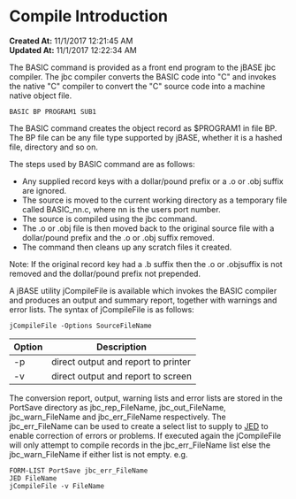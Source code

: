 # Compile Introduction

**Created At:** 11/1/2017 12:21:45 AM  
**Updated At:** 11/1/2017 12:22:34 AM  


The BASIC command is provided as a front end program to the jBASE jbc compiler. The jbc compiler converts the BASIC code into "C" and invokes the native "C" compiler to convert the "C" source code into a machine native object file.

```
BASIC BP PROGRAM1 SUB1
```

The BASIC command creates the object record as $PROGRAM1 in file BP. The BP file can be any file type supported by jBASE, whether it is a hashed file, directory and so on.

The steps used by BASIC command are as follows:

- Any supplied record keys with a dollar/pound prefix or a .o or .obj suffix are ignored.
- The source is moved to the current working directory as a temporary file called BASIC\_nn.c, where nn is the users port number.
- The source is compiled using the jbc command.
- The .o or .obj file is then moved back to the original source file with a dollar/pound prefix and the .o or .obj suffix removed.
- The command then cleans up any scratch files it created.


Note: If the original record key had a .b suffix then the .o or .objsuffix is not removed and the dollar/pound prefix not prepended.

A jBASE utility jCompileFile is available which invokes the BASIC compiler and produces an output and summary report, together with warnings and error lists. The syntax of jCompileFile is as follows:

```
jCompileFile -Options SourceFileName
```


| Option<br> | Description<br> |
| --- | --- |
| -p<br> | direct output and report to printer<br> |
| -v<br> | direct output and report to screen<br> |


The conversion report, output, warning lists and error lists are stored in the PortSave directory as jbc\_rep\_FileName, jbc\_out\_FileName,   jbc\_warn\_FileName and jbc\_err\_FileName respectively. The jbc\_err\_FileName can be used to create a select list to supply to [JED](https://www.jbase.com/r5/knowledgebase/manuals/3.0/30manpages/man/ed2_jed.htm) to enable correction of errors or problems. If executed again the jCompileFile will only attempt to compile records in the jbc\_err\_FileName list else the jbc\_warn\_FileName if either list is not empty. e.g.

```
FORM-LIST PortSave jbc_err_FileName
JED FileName
jCompileFile -v FileName
```
